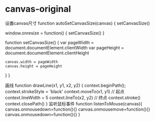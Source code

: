 # canvas-original
设置canvas尺寸
function autoSetCanvasSize(canvas) {
  setCanvasSize()

  window.onresize = function() {
    setCanvasSize()
  }

  function setCanvasSize() {
    var pageWidth = document.documentElement.clientWidth
    var pageHeight = document.documentElement.clientHeight

    canvas.width = pageWidth
    canvas.height = pageHeight
  }
}


画线
function drawLine(x1, y1, x2, y2) {
  context.beginPath();
  context.strokeStyle = 'black'
  context.moveTo(x1, y1) // 起点
  context.lineWidth = 5
  context.lineTo(x2, y2) // 终点
  context.stroke()
  context.closePath()
}
监听鼠标事件
function listenToMouse(canvas){
    canvas.onmousedown=function(){}
    canvas.onmousemove=function(){}
    canvas.onmousedown=function(){}
    }
    
